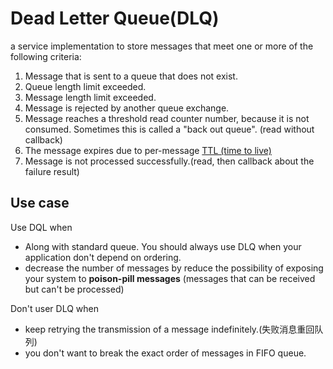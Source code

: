 # Dead Letter Queue(DLQ)
a service implementation to store messages that meet one or more of the following criteria:
1. Message that is sent to a queue that does not exist.
2. Queue length limit exceeded.
3. Message length limit exceeded.
4. Message is rejected by another queue exchange.
5. Message reaches a threshold read counter number, because it is not consumed. Sometimes this is called a "back out queue". (read without callback)
6. The message expires due to per-message [TTL (time to live)](https://en.wikipedia.org/wiki/Time_to_live)
7. Message is not processed successfully.(read, then callback about the failure result)
## Use case
Use DQL when
- Along with standard queue. You should always use DLQ when your application don't depend on ordering.
- decrease the number of messages by reduce the possibility of exposing your system to **poison-pill messages** (messages that can be received but can't be processed)

Don't user DLQ when
- keep retrying the transmission of a message indefinitely.(失败消息重回队列)
- you don't want to break the exact order of messages in FIFO queue.

